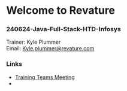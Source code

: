 # Welcome to Revature  
### 240624-Java-Full-Stack-HTD-Infosys  
Trainer: Kyle Plummer  
Email: Kyle.plummer@revature.com

### Links
 - [Training Teams Meeting](https://teams.microsoft.com/l/meetup-join/19%3ameeting_NDQ0OTJjMTEtOTNiZi00OGEyLTg2Y2MtODgwMjA4MGZmYjA0%40thread.v2/0?context=%7b%22Tid%22%3a%226b63e28a-a8f9-47b5-aa40-97e231215164%22%2c%22Oid%22%3a%2278c973cd-8e35-4076-84ef-13256beed44f%22%7d)
 - 


